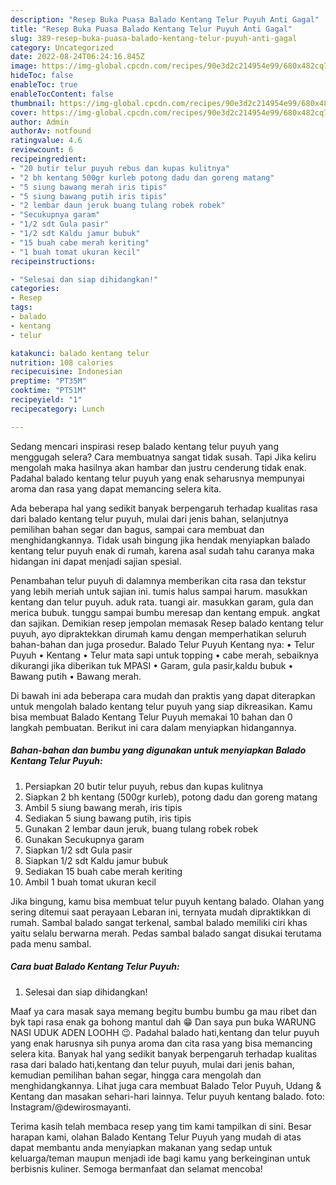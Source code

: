 ```yaml
---
description: "Resep Buka Puasa Balado Kentang Telur Puyuh Anti Gagal"
title: "Resep Buka Puasa Balado Kentang Telur Puyuh Anti Gagal"
slug: 389-resep-buka-puasa-balado-kentang-telur-puyuh-anti-gagal
category: Uncategorized
date: 2022-08-24T06:24:16.845Z
image: https://img-global.cpcdn.com/recipes/90e3d2c214954e99/680x482cq70/balado-kentang-telur-puyuh-foto-resep-utama.jpg
hideToc: false
enableToc: true
enableTocContent: false
thumbnail: https://img-global.cpcdn.com/recipes/90e3d2c214954e99/680x482cq70/balado-kentang-telur-puyuh-foto-resep-utama.jpg
cover: https://img-global.cpcdn.com/recipes/90e3d2c214954e99/680x482cq70/balado-kentang-telur-puyuh-foto-resep-utama.jpg
author: Admin
authorAv: notfound
ratingvalue: 4.6
reviewcount: 6
recipeingredient:
- "20 butir telur puyuh rebus dan kupas kulitnya"
- "2 bh kentang 500gr kurleb potong dadu dan goreng matang"
- "5 siung bawang merah iris tipis"
- "5 siung bawang putih iris tipis"
- "2 lembar daun jeruk buang tulang robek robek"
- "Secukupnya garam"
- "1/2 sdt Gula pasir"
- "1/2 sdt Kaldu jamur bubuk"
- "15 buah cabe merah keriting"
- "1 buah tomat ukuran kecil"
recipeinstructions:

- "Selesai dan siap dihidangkan!"
categories:
- Resep
tags:
- balado
- kentang
- telur

katakunci: balado kentang telur 
nutrition: 108 calories
recipecuisine: Indonesian
preptime: "PT35M"
cooktime: "PT51M"
recipeyield: "1"
recipecategory: Lunch

---
```



Sedang mencari inspirasi resep balado kentang telur puyuh yang menggugah selera? Cara membuatnya sangat tidak susah. Tapi Jika keliru mengolah maka hasilnya akan hambar dan justru cenderung tidak enak. Padahal balado kentang telur puyuh yang enak seharusnya mempunyai aroma dan rasa yang dapat memancing selera kita.


Ada beberapa hal yang sedikit banyak berpengaruh terhadap kualitas rasa dari balado kentang telur puyuh, mulai dari jenis bahan, selanjutnya pemilihan bahan segar dan bagus, sampai cara membuat dan menghidangkannya. Tidak usah bingung jika hendak menyiapkan balado kentang telur puyuh enak di rumah, karena asal sudah tahu caranya maka hidangan ini dapat menjadi sajian spesial.

Penambahan telur puyuh di dalamnya memberikan cita rasa dan tekstur yang lebih meriah untuk sajian ini. tumis halus sampai harum. masukkan kentang dan telur puyuh. aduk rata. tuangi air. masukkan garam, gula dan merica bubuk. tunggu sampai bumbu meresap dan kentang empuk. angkat dan sajikan. Demikian resep jempolan memasak Resep balado kentang telur puyuh, ayo dipraktekkan dirumah kamu dengan memperhatikan seluruh bahan-bahan dan juga prosedur. Balado Telur Puyuh Kentang nya: • Telur Puyuh • Kentang • Telur mata sapi untuk topping • cabe merah, sebaiknya dikurangi jika diberikan tuk MPASI • Garam, gula pasir,kaldu bubuk • Bawang putih • Bawang merah.


Di bawah ini ada beberapa cara mudah dan praktis yang dapat diterapkan untuk mengolah balado kentang telur puyuh yang siap dikreasikan. Kamu bisa membuat Balado Kentang Telur Puyuh memakai 10 bahan dan 0 langkah pembuatan. Berikut ini cara dalam menyiapkan hidangannya.

<!--inarticleads1-->

##### Bahan-bahan dan bumbu yang digunakan untuk menyiapkan Balado Kentang Telur Puyuh:

1. Persiapkan 20 butir telur puyuh, rebus dan kupas kulitnya
1. Siapkan 2 bh kentang (500gr kurleb), potong dadu dan goreng matang
1. Ambil 5 siung bawang merah, iris tipis
1. Sediakan 5 siung bawang putih, iris tipis
1. Gunakan 2 lembar daun jeruk, buang tulang robek robek
1. Gunakan Secukupnya garam
1. Siapkan 1/2 sdt Gula pasir
1. Siapkan 1/2 sdt Kaldu jamur bubuk
1. Sediakan 15 buah cabe merah keriting
1. Ambil 1 buah tomat ukuran kecil


Jika bingung, kamu bisa membuat telur puyuh kentang balado. Olahan yang sering ditemui saat perayaan Lebaran ini, ternyata mudah dipraktikkan di rumah. Sambal balado sangat terkenal, sambal balado memiliki ciri khas yaitu selalu berwarna merah. Pedas sambal balado sangat disukai terutama pada menu sambal. 

<!--inarticleads2-->

##### Cara buat Balado Kentang Telur Puyuh:


1. Selesai dan siap dihidangkan!

Maaf ya cara masak saya memang begitu bumbu bumbu ga mau ribet dan byk tapi rasa enak ga bohong mantul dah 😁 Dan saya pun buka WARUNG NASI UDUK ADEN LOOHH 😉. Padahal balado hati,kentang dan telur puyuh yang enak harusnya sih punya aroma dan cita rasa yang bisa memancing selera kita. Banyak hal yang sedikit banyak berpengaruh terhadap kualitas rasa dari balado hati,kentang dan telur puyuh, mulai dari jenis bahan, kemudian pemilihan bahan segar, hingga cara mengolah dan menghidangkannya. Lihat juga cara membuat Balado Telor Puyuh, Udang &amp; Kentang dan masakan sehari-hari lainnya. Telur puyuh kentang balado. foto: Instagram/@dewirosmayanti. 

Terima kasih telah membaca resep yang tim kami tampilkan di sini. Besar harapan kami, olahan Balado Kentang Telur Puyuh yang mudah di atas dapat membantu anda menyiapkan makanan yang sedap untuk keluarga/teman maupun menjadi ide bagi kamu yang berkeinginan untuk berbisnis kuliner. Semoga bermanfaat dan selamat mencoba!
